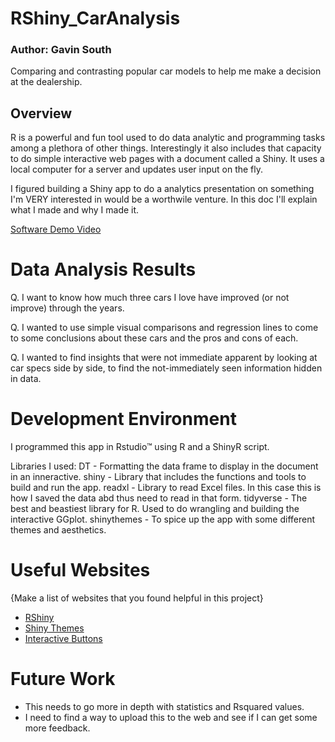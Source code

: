 # RShiny_CarAnalysis
### Author: Gavin South
Comparing and contrasting popular car models to help me make a decision at the dealership.

## Overview

R is a powerful and fun tool used to do data analytic and programming tasks among a plethora of other things. Interestingly it also includes that capacity to do simple interactive web pages with a document called a Shiny. It uses a local computer for a server and updates user input on the fly. 

I figured building a Shiny app to do a analytics presentation on something I'm VERY interested in would be a worthwile venture. In this doc I'll explain what I made and why I made it.

[Software Demo Video](http://youtube.link.goes.here)

# Data Analysis Results

Q. I want to know how much three cars I love have improved (or not improve) through the years.

Q. I wanted to use simple visual comparisons and regression lines to come to some conclusions about these cars and the pros and cons of each.

Q. I wanted to find insights that were not immediate apparent by looking at car specs side by side, to find the not-immediately seen information hidden in data.

# Development Environment

I programmed this app in Rstudio™ using R and a ShinyR script. 

Libraries I used:
DT - Formatting the data frame to display in the document in an inneractive.
shiny - Library that includes the functions and tools to build and run the app.
readxl - Library to read Excel files. In this case this is how I saved the data abd thus need to read in that form.
tidyverse - The best and beastiest library for R. Used to do wrangling and building the interactive GGplot. 
shinythemes - To spice up the app with some different themes and aesthetics. 

# Useful Websites

{Make a list of websites that you found helpful in this project}
* [RShiny](https://shiny.rstudio.com/)
* [Shiny Themes](https://rstudio.github.io/shinythemes/)
* [Interactive Buttons](https://shiny.rstudio.com/articles/action-buttons.html)

# Future Work
* This needs to go more in depth with statistics and Rsquared values.
* I need to find a way to upload this to the web and see if I can get some more feedback.
